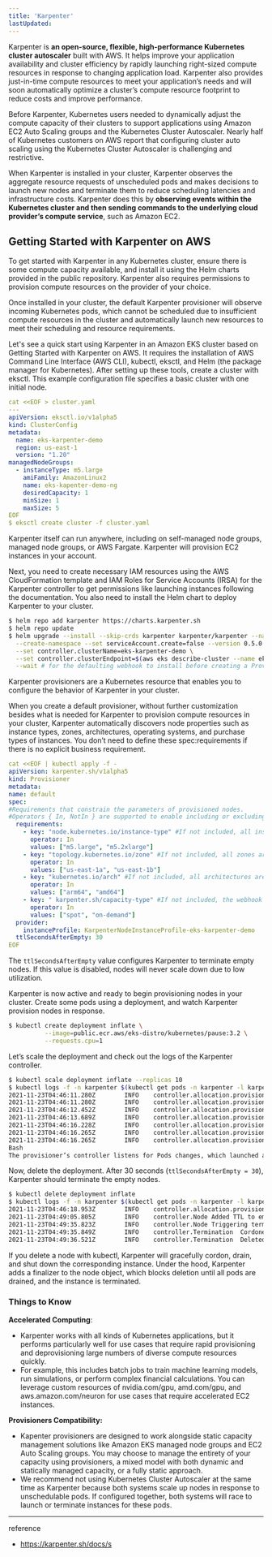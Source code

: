 ```yaml
---
title: 'Karpenter'
lastUpdated: 
---
```


Karpenter is **an open-source, flexible, high-performance Kubernetes cluster autoscaler** built with AWS. It helps improve your application availability and cluster efficiency by rapidly launching right-sized compute resources in response to changing application load. Karpenter also provides just-in-time compute resources to meet your application’s needs and will soon automatically optimize a cluster’s compute resource footprint to reduce costs and improve performance.

Before Karpenter, Kubernetes users needed to dynamically adjust the compute capacity of their clusters to support applications using Amazon EC2 Auto Scaling groups and the Kubernetes Cluster Autoscaler. Nearly half of Kubernetes customers on AWS report that configuring cluster auto scaling using the Kubernetes Cluster Autoscaler is challenging and restrictive.

When Karpenter is installed in your cluster, Karpenter observes the aggregate resource requests of unscheduled pods and makes decisions to launch new nodes and terminate them to reduce scheduling latencies and infrastructure costs. Karpenter does this by **observing events within the Kubernetes cluster and then sending commands to the underlying cloud provider’s compute service**, such as Amazon EC2.

## Getting Started with Karpenter on AWS

To get started with Karpenter in any Kubernetes cluster, ensure there is some compute capacity available, and install it using the Helm charts provided in the public repository. Karpenter also requires permissions to provision compute resources on the provider of your choice.

Once installed in your cluster, the default Karpenter provisioner will observe incoming Kubernetes pods, which cannot be scheduled due to insufficient compute resources in the cluster and automatically launch new resources to meet their scheduling and resource requirements.

Let's see a quick start using Karpenter in an Amazon EKS cluster based on Getting Started with Karpenter on AWS. It requires the installation of AWS Command Line Interface (AWS CLI), kubectl, eksctl, and Helm (the package manager for Kubernetes). After setting up these tools, create a cluster with eksctl. This example configuration file specifies a basic cluster with one initial node.

```yaml
cat <<EOF > cluster.yaml
---
apiVersion: eksctl.io/v1alpha5
kind: ClusterConfig
metadata:
  name: eks-karpenter-demo
  region: us-east-1
  version: "1.20"
managedNodeGroups:
  - instanceType: m5.large
    amiFamily: AmazonLinux2
    name: eks-kapenter-demo-ng
    desiredCapacity: 1
    minSize: 1
    maxSize: 5
EOF
$ eksctl create cluster -f cluster.yaml
```

Karpenter itself can run anywhere, including on self-managed node groups, managed node groups, or AWS Fargate. Karpenter will provision EC2 instances in your account.

Next, you need to create necessary IAM resources using the AWS CloudFormation template and IAM Roles for Service Accounts (IRSA) for the Karpenter controller to get permissions like launching instances following the documentation. You also need to install the Helm chart to deploy Karpenter to your cluster.

```bash
$ helm repo add karpenter https://charts.karpenter.sh
$ helm repo update
$ helm upgrade --install --skip-crds karpenter karpenter/karpenter --namespace karpenter \
  --create-namespace --set serviceAccount.create=false --version 0.5.0 \
  --set controller.clusterName=eks-karpenter-demo \
  --set controller.clusterEndpoint=$(aws eks describe-cluster --name eks-karpenter-demo --query "cluster.endpoint" --output json) \
  --wait # for the defaulting webhook to install before creating a Provisioner
```

Karpenter provisioners are a Kubernetes resource that enables you to configure the behavior of Karpenter in your cluster.

When you create a default provisioner, without further customization besides what is needed for Karpenter to provision compute resources in your cluster, Karpenter automatically discovers node properties such as instance types, zones, architectures, operating systems, and purchase types of instances. You don’t need to define these spec:requirements if there is no explicit business requirement.

```yaml
cat <<EOF | kubectl apply -f -
apiVersion: karpenter.sh/v1alpha5
kind: Provisioner
metadata:
name: default
spec:
#Requirements that constrain the parameters of provisioned nodes. 
#Operators { In, NotIn } are supported to enable including or excluding values
  requirements:
    - key: "node.kubernetes.io/instance-type" #If not included, all instance types are considered
      operator: In
      values: ["m5.large", "m5.2xlarge"]
    - key: "topology.kubernetes.io/zone" #If not included, all zones are considered
      operator: In
      values: ["us-east-1a", "us-east-1b"]
    - key: "kubernetes.io/arch" #If not included, all architectures are considered
	  operator: In
      values: ["arm64", "amd64"]
    - key: " karpenter.sh/capacity-type" #If not included, the webhook for the AWS cloud provider will default to on-demand
      operator: In
      values: ["spot", "on-demand"]
  provider:
    instanceProfile: KarpenterNodeInstanceProfile-eks-karpenter-demo
  ttlSecondsAfterEmpty: 30  
EOF
```

The `ttlSecondsAfterEmpty` value configures Karpenter to terminate empty nodes. If this value is disabled, nodes will never scale down due to low utilization. 

Karpenter is now active and ready to begin provisioning nodes in your cluster. Create some pods using a deployment, and watch Karpenter provision nodes in response.

```bash
$ kubectl create deployment inflate \
          --image=public.ecr.aws/eks-distro/kubernetes/pause:3.2 \
		  --requests.cpu=1
```

Let’s scale the deployment and check out the logs of the Karpenter controller.

```bash
$ kubectl scale deployment inflate --replicas 10
$ kubectl logs -f -n karpenter $(kubectl get pods -n karpenter -l karpenter=controller -o name)
2021-11-23T04:46:11.280Z        INFO    controller.allocation.provisioner/default       Starting provisioning loop      {"commit": "abc12345"}
2021-11-23T04:46:11.280Z        INFO    controller.allocation.provisioner/default       Waiting to batch additional pods        {"commit": "abc123456"}
2021-11-23T04:46:12.452Z        INFO    controller.allocation.provisioner/default       Found 9 provisionable pods      {"commit": "abc12345"}
2021-11-23T04:46:13.689Z        INFO    controller.allocation.provisioner/default       Computed packing for 10 pod(s) with instance type option(s) [m5.large]  {"commit": " abc123456"}
2021-11-23T04:46:16.228Z        INFO    controller.allocation.provisioner/default       Launched instance: i-01234abcdef, type: m5.large, zone: us-east-1a, hostname: ip-192-168-0-0.ec2.internal    {"commit": "abc12345"}
2021-11-23T04:46:16.265Z        INFO    controller.allocation.provisioner/default       Bound 9 pod(s) to node ip-192-168-0-0.ec2.internal  {"commit": "abc12345"}
2021-11-23T04:46:16.265Z        INFO    controller.allocation.provisioner/default       Watching for pod events {"commit": "abc12345"}
Bash
The provisioner’s controller listens for Pods changes, which launched a new instance and bound the provisionable Pods into the new nodes.
```

Now, delete the deployment. After 30 seconds (`ttlSecondsAfterEmpty = 30`), Karpenter should terminate the empty nodes.

```bash
$ kubectl delete deployment inflate
$ kubectl logs -f -n karpenter $(kubectl get pods -n karpenter -l karpenter=controller -o name)
2021-11-23T04:46:18.953Z        INFO    controller.allocation.provisioner/default       Watching for pod events {"commit": "abc12345"}
2021-11-23T04:49:05.805Z        INFO    controller.Node Added TTL to empty node ip-192-168-0-0.ec2.internal {"commit": "abc12345"}
2021-11-23T04:49:35.823Z        INFO    controller.Node Triggering termination after 30s for empty node ip-192-168-0-0.ec2.internal {"commit": "abc12345"}
2021-11-23T04:49:35.849Z        INFO    controller.Termination  Cordoned node ip-192-168-116-109.ec2.internal   {"commit": "abc12345"}
2021-11-23T04:49:36.521Z        INFO    controller.Termination  Deleted node ip-192-168-0-0.ec2.internal    {"commit": "abc12345"}
```

If you delete a node with kubectl, Karpenter will gracefully cordon, drain, and shut down the corresponding instance. Under the hood, Karpenter adds a finalizer to the node object, which blocks deletion until all pods are drained, and the instance is terminated.

### Things to Know

**Accelerated Computing**:
- Karpenter works with all kinds of Kubernetes applications, but it performs particularly well for use cases that require rapid provisioning and deprovisioning large numbers of diverse compute resources quickly.
- For example, this includes batch jobs to train machine learning models, run simulations, or perform complex financial calculations. You can leverage custom resources of nvidia.com/gpu, amd.com/gpu, and aws.amazon.com/neuron for use cases that require accelerated EC2 instances.

**Provisioners Compatibility:**
- Kapenter provisioners are designed to work alongside static capacity management solutions like Amazon EKS managed node groups and EC2 Auto Scaling groups. You may choose to manage the entirety of your capacity using provisioners, a mixed model with both dynamic and statically managed capacity, or a fully static approach.
- We recommend not using Kubernetes Cluster Autoscaler at the same time as Karpenter because both systems scale up nodes in response to unschedulable pods. If configured together, both systems will race to launch or terminate instances for these pods.

---
reference
- https://karpenter.sh/docs/s